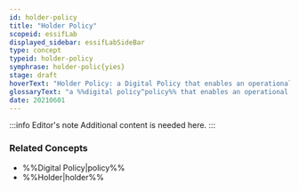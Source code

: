 ```yaml
---
id: holder-policy
title: "Holder Policy"
scopeid: essifLab
displayed_sidebar: essifLabSideBar
type: concept
typeid: holder-policy
symphrase: holder-polic{yies}
stage: draft
hoverText: "Holder Policy: a Digital Policy that enables an operational Holder component to function in accordance with the Objectives of its Principal"
glossaryText: "a %%digital policy^policy%% that enables an operational %%holder^holder%% component to function in accordance with the %%objectives^objective%% of its %%principal^principal%%."
date: 20210601
---
```


:::info Editor's note
Additional content is needed here.
:::

### Related Concepts
- %%Digital Policy|policy%%
- %%Holder|holder%%
